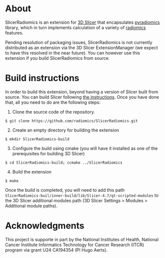 # About

SlicerRadiomics is an extension for [3D Slicer](http://slicer.org) that
encapsulates [pyradiomics](https://github.com/radiomics/pyradiomics) library,
which in turn implements calculation of a variety of
[radiomics](http://radiomics.github.io) features.

Pending resolution of packaging issues, SlicerRadiomics is not currently 
distributed as an extension via the 3D Slicer ExtensionManager (we expect to
have this resolved in the near future). You can however use this extension if
you build SlicerRadiomics from source.

# Build instructions

In order to build this extension, beyond having a version of Slicer built from source.
You can build Slicer following [the
instructions](https://www.slicer.org/wiki/Documentation/Nightly/Developers/Build_Instructions).
Once you have done that, all you need to do are the following steps:

1. Clone the source code of the repository.
```
$ git clone https://github.com/radiomics/SlicerRadiomics.git
```

2. Create an empty directory for building the extension
```
$ mkdir SlicerRadiomics-build
```

3. Configure the build using cmake (you will have it installed as one of the
   prerequisites for building 3D Slicer)
```
$ cd SlicerRadiomics-build; ccmake ../SlicerRadiomics
```

4. Build the extension
```
$ make
```

Once the build is completed, you will need to add this path
`SlicerRadiomics-buil/inner-build/lib/Slicer-4.7/qt-scripted-modules` to the 3D
Slicer additional modules path (3D Slicer Settings > Modules > Additional module paths).

# Acknowledgments

This project is supporte in part by the National Institutes of Health, National
Cancer Institute Informatics Technology for Cancer Research (ITCR) program via
grant U24 CA194354 (PI Hugo Aerts).
